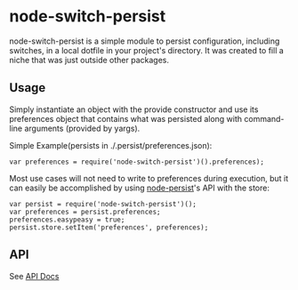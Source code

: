 # node-switch-persist

node-switch-persist is a simple module to persist configuration, including
switches, in a local dotfile in your project's directory. It was created to fill
a niche that was just outside other packages.

## Usage
Simply instantiate an object with the provide constructor and use its
preferences object that contains what was persisted along with command-line
arguments (provided by yargs).

Simple Example(persists in ./.persist/preferences.json):
```
var preferences = require('node-switch-persist')().preferences);
```

Most use cases will not need to write to preferences during execution, but it
can easily be accomplished by using
[node-persist](https://github.com/simonlast/node-persist)'s API with the store:
```
var persist = require('node-switch-persist')();
var preferences = persist.preferences;
preferences.easypeasy = true;
persist.store.setItem('preferences', preferences);
```

## API
See [API Docs](./API.md)
